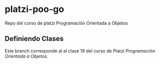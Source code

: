 # platzi-poo-go
Repo del curso de platzi Programación Orientada a Objetos

## Definiendo Clases

Este branch corresponde al al clase 19 del curso de Platzi *Programación Orientada a Objetos*.
